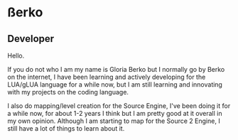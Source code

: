 # ßerko
## Developer
Hello.

If you do not who I am my name is Gloria Berko but I normally go by Berko on the internet, I have been learning and actively developing for the LUA/gLUA language for a while now, but I am still learning and innovating with my projects on the coding language.

I also do mapping/level creation for the Source Engine, I've been doing it for a while now, for about 1-2 years I think but I am pretty good at it overall in my own opinion. Although I am starting to map for the Source 2 Engine, I still have a lot of things to learn about it.

